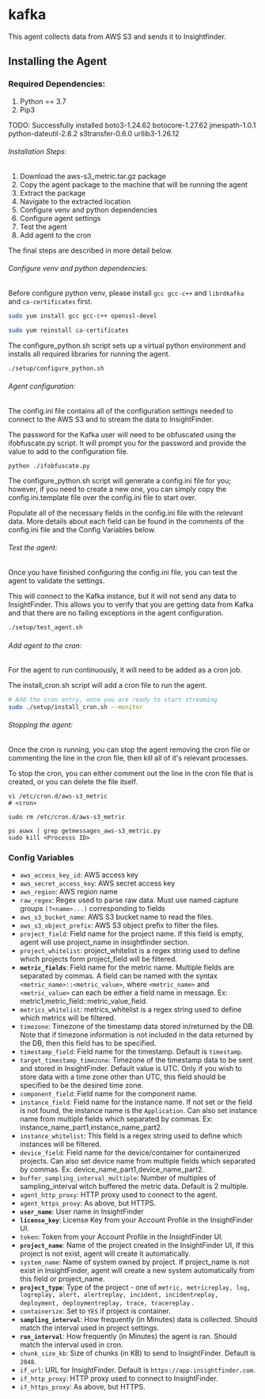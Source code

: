 # kafka

This agent collects data from AWS S3 and sends it to Insightfinder.

## Installing the Agent

### Required Dependencies:

1. Python == 3.7
1. Pip3

TODO:
Successfully installed boto3-1.24.62 botocore-1.27.62 jmespath-1.0.1 python-dateutil-2.8.2 s3transfer-0.6.0 urllib3-1.26.12

###### Installation Steps:

1. Download the aws-s3_metric.tar.gz package
1. Copy the agent package to the machine that will be running the agent
1. Extract the package
1. Navigate to the extracted location
1. Configure venv and python dependencies
1. Configure agent settings
1. Test the agent
1. Add agent to the cron

The final steps are described in more detail below.

###### Configure venv and python dependencies:

Before configure python venv, please install `gcc gcc-c++` and `librdkafka` and `ca-certificates` first.

```bash
sudo yum install gcc gcc-c++ openssl-devel

sudo yum reinstall ca-certificates
```

The configure_python.sh script sets up a virtual python environment and installs all required libraries for running the
agent.

```bash
./setup/configure_python.sh
```

###### Agent configuration:

The config.ini file contains all of the configuration settings needed to connect to the AWS S3 and to stream the
data to InsightFinder.

The password for the Kafka user will need to be obfuscated using the ifobfuscate.py script. It will prompt you for the
password and provide the value to add to the configuration file.

```
python ./ifobfuscate.py 
```

The configure_python.sh script will generate a config.ini file for you; however, if you need to create a new one, you
can simply copy the config.ini.template file over the config.ini file to start over.

Populate all of the necessary fields in the config.ini file with the relevant data. More details about each field can be
found in the comments of the config.ini file and the Config Variables below.

###### Test the agent:

Once you have finished configuring the config.ini file, you can test the agent to validate the settings.

This will connect to the Kafka instance, but it will not send any data to InsightFinder. This allows you to verify that
you are getting data from Kafka and that there are no failing exceptions in the agent configuration.

```bash
./setup/test_agent.sh
```

###### Add agent to the cron:

For the agent to run continuously, it will need to be added as a cron job.

The install_cron.sh script will add a cron file to run the agent.

```bash
# Add the cron entry, once you are ready to start streaming
sudo ./setup/install_cron.sh --monitor
```

###### Stopping the agent:

Once the cron is running, you can stop the agent removing the cron file or commenting the line in the cron file, then
kill all of it's relevant processes.

To stop the cron, you can either comment out the line in the cron file that is created, or you can delete the file
itself.

```#To comment out the line, use the # symbol at the start of the line
vi /etc/cron.d/aws-s3_metric
# <cron>
```

```#To delete the file, run this command
sudo rm /etc/cron.d/aws-s3_metric
```

```#To kill the agent, first print the list of processes running, then kill the agent processes based on their process ID.
ps auwx | grep getmessages_aws-s3_metric.py
sudo kill <Processs ID>
```

### Config Variables

* `aws_access_key_id`: AWS access key
* `aws_secret_access_key`: AWS secret access key
* `aws_region`: AWS region name
* `raw_regex`: Regex used to parse raw data. Must use named capture groups `(?<name>...)` corresponding to fields
* `aws_s3_bucket_name`: AWS S3 bucket name to read the files.
* `aws_s3_object_prefix`: AWS S3 object prefix to filter the files.
* `project_field`: Field name for the project name. If this field is empty, agent will use project_name in insightfinder
  section.
* `project_whitelist`: project_whitelist is a regex string used to define which projects form project_field will be
  filtered.
* **`metric_fields`**: Field name for the metric name. Multiple fields are separated by commas. A field can be named
  with the syntax `<metric_name>::<metric_value>`, where `<metric_name>` and `<metric_value>` can each be either a field
  name in message. Ex: metric1,metric_field::metric_value_field.
* `metrics_whitelist`: metrics_whitelist is a regex string used to define which metrics will be filtered.
* `timezone`: Timezone of the timestamp data stored in/returned by the DB. Note that if timezone information is not
  included in the data returned by the DB, then this field has to be specified.
* `timestamp_field`: Field name for the timestamp. Default is `timestamp`.
* `target_timestamp_timezone`: Timezone of the timestamp data to be sent and stored in InsightFinder. Default value is
  UTC. Only if you wish to store data with a time zone other than UTC, this field should be specified to be the desired
  time zone.
* `component_field`: Field name for the component name.
* `instance_field`: Field name for the instance name. If not set or the field is not found, the instance name is
  the `Application`. Can also set instance name from multiple fields which separated by commas. Ex:
  instance_name_part1,instance_name_part2.
* `instance_whitelist`: This field is a regex string used to define which instances will be filtered.
* `device_field`: Field name for the device/container for containerized projects. Can also set device name from multiple
  fields which separated by commas. Ex: device_name_part1,device_name_part2.
* `buffer_sampling_interval_multiple`: Number of multiples of sampling_interval witch buffered the metric data. Default
  is 2 multiple.
* `agent_http_proxy`: HTTP proxy used to connect to the agent.
* `agent_https_proxy`: As above, but HTTPS.
* **`user_name`**: User name in InsightFinder
* **`license_key`**: License Key from your Account Profile in the InsightFinder UI.
* `token`: Token from your Account Profile in the InsightFinder UI.
* **`project_name`**: Name of the project created in the InsightFinder UI, If this project is not exist, agent will
  create it automatically.
* `system_name`: Name of system owned by project. If project_name is not exist in InsightFinder, agent will create a new
  system automatically from this field or project_name.
* **`project_type`**: Type of the project - one
  of `metric, metricreplay, log, logreplay, alert, alertreplay, incident, incidentreplay, deployment, deploymentreplay, trace, tracereplay`
  .
* `containerize`: Set to `YES` if project is container.
* **`sampling_interval`**: How frequently (in Minutes) data is collected. Should match the interval used in project
  settings.
* **`run_interval`**: How frequently (in Minutes) the agent is ran. Should match the interval used in cron.
* `chunk_size_kb`: Size of chunks (in KB) to send to InsightFinder. Default is `2048`.
* `if_url`: URL for InsightFinder. Default is `https://app.insightfinder.com`.
* `if_http_proxy`: HTTP proxy used to connect to InsightFinder.
* `if_https_proxy`: As above, but HTTPS.


